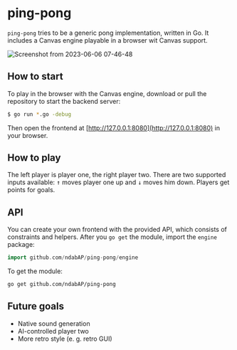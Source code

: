 # ping-pong

`ping-pong` tries to be a generic pong implementation, written in Go. It
includes a Canvas engine playable in a browser wit Canvas support.

![Screenshot from 2023-06-06 07-46-48](https://github.com/ndabAP/ping-pong/assets/8510570/86c9569e-9892-4401-a96a-ce63adb6af82)

## How to start

To play in the browser with the Canvas engine, download or pull the repository
to start the backend server:

```bash
$ go run *.go -debug
```

Then open the frontend at [http://127.0.0.1:8080](http://127.0.0.1:8080) in your
browser.

## How to play

The left player is player one, the right player two. There are two supported
inputs available: <kbd>↑</kbd> moves player one up and <kbd>↓</kbd> moves him
down. Players get points for goals.

## API

You can create your own frontend with the provided API, which consists of
constraints and helpers. After you `go get` the module, import the `engine`
package:

```go
import github.com/ndabAP/ping-pong/engine
```

To get the module:

```bash
go get github.com/ndabAP/ping-pong
```

## Future goals

- Native sound generation
- AI-controlled player two
- More retro style (e. g. retro GUI)
